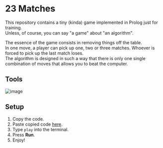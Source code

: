 # 23 Matches

This repository contains a tiny (kinda) game implemented in Prolog just for training.    
Unless, of course, you can say "a game" about "an algorithm".

The essence of the game consists in removing things off the table.    
In one move, a player can pick up one, two or three matches. Whoever is forced to pick up the last match loses.    
The algorithm is designed in such a way that there is only one single combination of moves that allows you to beat the computer.

## Tools

![image](https://custom-icon-badges.herokuapp.com/badge/Prolog-114477?style=for-the-badge&logo=swi-prolog&logoColor=white)

## Setup

1. Copy the code.
2. Paste copied code [here](https://swish.swi-prolog.org/).
3. Type `play` into the terminal.
4. Press **Run**.
5. Enjoy!
